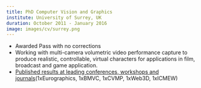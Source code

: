 ```yaml
---
title: PhD Computer Vision and Graphics
institute: University of Surrey, UK
duration: October 2011 - January 2016
image: images/cv/surrey.png
---
```

- Awarded Pass with no corrections
- Working with multi-camera volumetric video performance capture to produce realistic, controllable, virtual characters for applications in film, broadcast and game application.
- [Published results at leading conferences, workshops and journals](https://marcovolino.github.io/research/#publications)(1xEurographics, 1xBMVC, 1xCVMP, 1xWeb3D, 1xICMEW)
